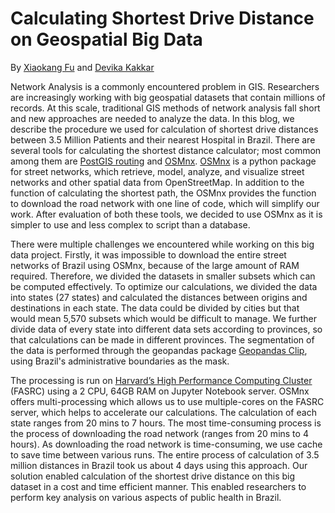 # Calculating Shortest Drive Distance on Geospatial Big Data 
By [Xiaokang Fu](https://gis.harvard.edu/people/xiaokang-fu) and [Devika Kakkar](https://gis.harvard.edu/people/devika-kakkar)

Network Analysis is a commonly encountered problem in GIS. Researchers are increasingly working with big geospatial datasets that contain millions of records. At this scale, traditional GIS methods of network analysis fall short and new approaches are needed to analyze the data. In this blog, we describe the procedure we used for calculation of shortest drive distances between 3.5 Million Patients and their nearest Hospital in Brazil. There are several tools for calculating the shortest distance calculator; most common among them are [PostGIS routing](https://pgrouting.org/#:~:text=pgRouting%20extends%20the%20PostGIS%20%2F%20PostgreSQL,be%20PCs%20or%20mobile%20devices.) and [OSMnx](https://github.com/gboeing/osmnx/blob/6f9236f20a81416bf34186a811a8ebb76afa0dc8/docs/source/index.rst). [OSMnx](https://github.com/gboeing/osmnx/blob/6f9236f20a81416bf34186a811a8ebb76afa0dc8/docs/source/index.rst) is a python package for street networks, which retrieve, model, analyze, and visualize street networks and other spatial data from OpenStreetMap. In addition to the function of calculating the shortest path, the OSMnx provides the function to download the road network with one line of code, which will simplify our work. After evaluation of both these tools, we decided to use OSMnx as it is simpler to use and less complex to script than a database.

There were multiple challenges we encountered while working on this big data project. Firstly, it was impossible to download the entire street networks of Brazil using OSMnx, because of the large amount of RAM required. Therefore, we divided the datasets in smaller subsets which can be computed effectively. To optimize our calculations, we divided the data into states (27 states) and calculated the distances between origins and destinations in each state. The data could be divided by cities but that would mean 5,570 subsets which would be difficult to manage. We further divide data of every state into different data sets according to provinces, so that calculations can be made in different provinces. The segmentation of the data is performed through the geopandas package [Geopandas Clip](https://geopandas.org/en/stable/docs/reference/api/geopandas.clip.html), using Brazil's administrative boundaries as the mask.

  
The processing is run on [Harvard’s High Performance Computing Cluster](https://www.rc.fas.harvard.edu/) (FASRC) using a 2 CPU, 64GB RAM on Jupyter Notebook server. OSMnx offers multi-processing which allows us to use multiple-cores on the FASRC server, which helps to accelerate our calculations. The calculation of each state ranges from 20 mins to 7 hours. The most time-consuming process is the process of downloading the road network (ranges from 20 mins to 4 hours). As downloading the road network is time-consuming, we use cache to save time between various runs. The entire process of calculation of 3.5 million distances in Brazil took us about 4 days using this approach. Our solution enabled calculation of the shortest drive distance on this big dataset in a cost and time efficient manner. This enabled researchers to perform key analysis on various aspects of public health in Brazil.
